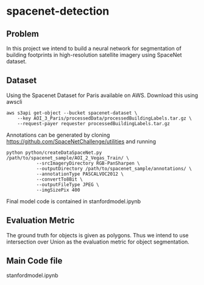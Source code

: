 # spacenet-detection

## Problem
In this project we intend to build a neural network for segmentation of building footprints in high-resolution satellite imagery using SpaceNet dataset.

## Dataset
Using the Spacenet Dataset for Paris available on AWS. Download this using awscli
```
aws s3api get-object --bucket spacenet-dataset \
    --key AOI_3_Paris/processedData/processedBuildingLabels.tar.gz \
    --request-payer requester processedBuildingLabels.tar.gz
```
Annotations can be generated by cloning https://github.com/SpaceNetChallenge/utilities and running
```
python python/createDataSpaceNet.py /path/to/spacenet_sample/AOI_2_Vegas_Train/ \
           --srcImageryDirectory RGB-PanSharpen \
           --outputDirectory /path/to/spacenet_sample/annotations/ \
           --annotationType PASCALVOC2012 \
           --convertTo8Bit \
           --outputFileType JPEG \
           --imgSizePix 400
```

Final model code is contained in stanfordmodel.ipynb
## Evaluation Metric
The ground truth for objects is given as polygons. Thus we intend to use intersection over Union as the evaluation metric for object segmentation. 

## Main Code file
stanfordmodel.ipynb

